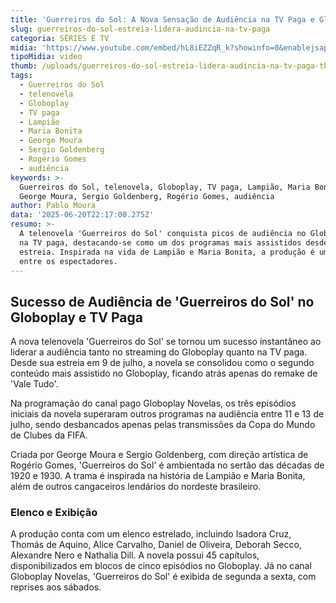 ```yaml
---
title: 'Guerreiros do Sol: A Nova Sensação de Audiência na TV Paga e Globoplay'
slug: guerreiros-do-sol-estreia-lidera-audincia-na-tv-paga
categoria: SÉRIES E TV
midia: 'https://www.youtube.com/embed/hL8iEZZqR_k?showinfo=0&enablejsapi=1'
tipoMidia: video
thumb: /uploads/guerreiros-do-sol-estreia-lidera-audincia-na-tv-paga-thumb.png
tags:
  - Guerreiros do Sol
  - telenovela
  - Globoplay
  - TV paga
  - Lampião
  - Maria Bonita
  - George Moura
  - Sergio Goldenberg
  - Rogério Gomes
  - audiência
keywords: >-
  Guerreiros do Sol, telenovela, Globoplay, TV paga, Lampião, Maria Bonita,
  George Moura, Sergio Goldenberg, Rogério Gomes, audiência
author: Pablo Moura
data: '2025-06-20T22:17:00.275Z'
resumo: >-
  A telenovela 'Guerreiros do Sol' conquista picos de audiência no Globoplay e
  na TV paga, destacando-se como um dos programas mais assistidos desde sua
  estreia. Inspirada na vida de Lampião e Maria Bonita, a produção é um sucesso
  entre os espectadores.
---
```


## Sucesso de Audiência de 'Guerreiros do Sol' no Globoplay e TV Paga

A nova telenovela 'Guerreiros do Sol' se tornou um sucesso instantâneo ao liderar a audiência tanto no streaming do Globoplay quanto na TV paga. Desde sua estreia em 9 de julho, a novela se consolidou como o segundo conteúdo mais assistido no Globoplay, ficando atrás apenas do remake de 'Vale Tudo'.

Na programação do canal pago Globoplay Novelas, os três episódios iniciais da novela superaram outros programas na audiência entre 11 e 13 de julho, sendo desbancados apenas pelas transmissões da Copa do Mundo de Clubes da FIFA.

Criada por George Moura e Sergio Goldenberg, com direção artística de Rogério Gomes, 'Guerreiros do Sol' é ambientada no sertão das décadas de 1920 e 1930. A trama é inspirada na história de Lampião e Maria Bonita, além de outros cangaceiros lendários do nordeste brasileiro.

### Elenco e Exibição

A produção conta com um elenco estrelado, incluindo Isadora Cruz, Thomás de Aquino, Alice Carvalho, Daniel de Oliveira, Deborah Secco, Alexandre Nero e Nathalia Dill. A novela possui 45 capítulos, disponibilizados em blocos de cinco episódios no Globoplay. Já no canal Globoplay Novelas, 'Guerreiros do Sol' é exibida de segunda a sexta, com reprises aos sábados.
